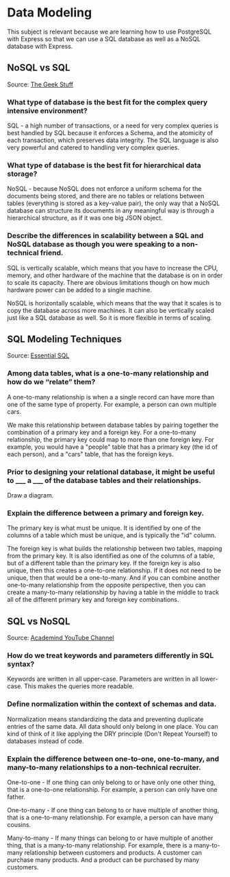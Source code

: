 # Data Modeling

This subject is relevant because we are learning how to use PostgreSQL with Express so that we can use a SQL database as well as a NoSQL database with Express.

## NoSQL vs SQL

Source: [The Geek Stuff](https://www.thegeekstuff.com/2014/01/sql-vs-nosql-db/?utm_source=tuicool)

### What type of database is the best fit for the complex query intensive environment?

SQL - a high number of transactions, or a need for very complex queries is best handled by SQL because it enforces a Schema, and the atomicity of each transaction, which preserves data integrity. The SQL language is also very powerful and catered to handling very complex queries.

### What type of database is the best fit for hierarchical data storage?

NoSQL - because NoSQL does not enforce a uniform schema for the documents being stored, and there are no tables or relations between tables (everything is stored as a key-value pair), the only way that a NoSQL database can structure its documents in any meaningful way is through a hierarchical structure, as if it was one big JSON object.

### Describe the differences in scalability between a SQL and NoSQL database as though you were speaking to a non-technical friend.

SQL is vertically scalable, which means that you have to increase the CPU, memory, and other hardware of the machine that the database is on in order to scale its capacity. There are obvious limitations though on how much hardware power can be added to a single machine.

NoSQL is horizontally scalable, which means that the way that it scales is to copy the database across more machines. It can also be vertically scaled just like a SQL database as well. So it is more flexible in terms of scaling.

## SQL Modeling Techniques

Source: [Essential SQL](https://www.essentialsql.com/get-ready-to-learn-sql-7-simplified-data-modeling/)

### Among data tables, what is a one-to-many relationship and how do we “relate” them?

A one-to-many relationship is when a a single record can have more than one of the same type of property. For example, a person can own multiple cars.

We make this relationship between database tables by pairing together the combination of a primary key and a foreign key. For a one-to-many relationship, the primary key could map to more than one foreign key. For example, you would have a "people" table that has a primary key (the id of each person), and a "cars" table, that has the foreign keys.

### Prior to designing your relational database, it might be useful to ___ a ___ of the database tables and their relationships.

Draw a diagram.

### Explain the difference between a primary and foreign key.

The primary key is what must be unique. It is identified by one of the columns of a table which must be unique, and is typically the "id" column.

The foreign key is what builds the relationship between two tables, mapping from the primary key. It is also identified as one of the columns of a table, but of a different table than the primary key. If the foreign key is also unique, then this creates a one-to-one relationship. If it does not need to be unique, then that would be a one-to-many. And if you can combine another one-to-many relationship from the opposite perspective, then you can create a many-to-many relationship by having a table in the middle to track all of the different primary key and foreign key combinations.

## SQL vs NoSQL

Source: [Academind YouTube Channel](https://www.youtube.com/watch?v=ZS_kXvOeQ5Y)

### How do we treat keywords and parameters differently in SQL syntax?

Keywords are written in all upper-case. Parameters are written in all lower-case. This makes the queries more readable.

### Define normalization within the context of schemas and data.

Normalization means standardizing the data and preventing duplicate entries of the same data. All data should only belong in one place. You can kind of think of it like applying the DRY principle (Don't Repeat Yourself) to databases instead of code.

### Explain the difference between one-to-one, one-to-many, and many-to-many relationships to a non-technical recruiter.

One-to-one - If one thing can only belong to or have only one other thing, that is a one-to-one relationship. For example, a person can only have one father.

One-to-many - If one thing can belong to or have multiple of another thing, that is a one-to-many relationship. For example, a person can have many cousins.

Many-to-many - If many things can belong to or have multiple of another thing, that is a many-to-many relationship. For example, there is a many-to-many relationship between customers and products. A customer can purchase many products. And a product can be purchased by many customers.
